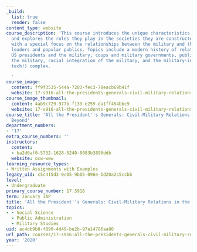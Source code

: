 ```yaml
---
_build:
  list: true
  render: false
content_type: website
course_description: 'This course introduces the unique characteristics of militaries
  and explores the roles they play in the societies they are constructed to defend,
  with a special focus on the relationships between the military and their civilian
  leaders and popular publics. Topics include a modern history of relations between
  US presidents and the military, coups and military governments, public trust in
  the military, racial integration of the military, and the military-industrial (and
  tech!) complex.

  '
course_image:
  content: ff9f3535-544a-7203-fec3-78eacb69b41f
  website: 17-s916-all-the-presidents-generals-civil-military-relations-in-the-us-and-beyond-january-iap-2020
course_image_thumbnail:
  content: 4ab9c729-977b-f139-e259-da1ff454bbc9
  website: 17-s916-all-the-presidents-generals-civil-military-relations-in-the-us-and-beyond-january-iap-2020
course_title: 'All the President''s Generals: Civil-Military Relations in the US and
  Beyond'
department_numbers:
- '17'
extra_course_numbers: ''
instructors:
  content:
  - ba2d6af0-5732-1628-5240-0083b3896ddb
  website: ocw-www
learning_resource_types:
- Written Assignments with Examples
legacy_uid: c5c415d3-0c05-9b05-096e-bd20a2c5ccbb
level:
- Undergraduate
primary_course_number: 17.S916
term: January IAP
title: 'All the President''s Generals: Civil-Military Relations in the US and Beyond'
topics:
- - Social Science
  - Public Administration
  - Military Studies
uid: ac4db9b8-f890-4d49-be2b-97a14786aa80
url_path: courses/17-s916-all-the-presidents-generals-civil-military-relations-in-the-us-and-beyond-january-iap-2020
year: '2020'
---
```

